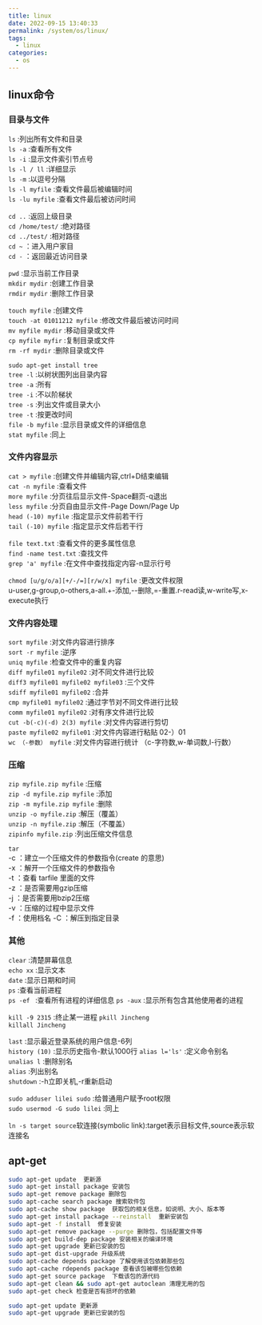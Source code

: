 ```yaml
---
title: linux
date: 2022-09-15 13:40:33
permalink: /system/os/linux/
tags: 
  - linux
categories:
  - os
---
```

  
## linux命令
### 目录与文件
`ls` :列出所有文件和目录  
`ls -a` :查看所有文件  
`ls -i` :显示文件索引节点号  
`ls -l / ll` :详细显示  
`ls -m` :以逗号分隔  
`ls -l myfile` :查看文件最后被编辑时间  
`ls -lu myfile` :查看文件最后被访问时间

`cd ..` :返回上级目录  
`cd /home/test/` :绝对路径  
`cd ../test/` :相对路径  
`cd ~` ：进入用户家目  
`cd -` ：返回最近访问目录  

`pwd` :显示当前工作目录  
`mkdir mydir` :创建工作目录  
`rmdir mydir` :删除工作目录  

`touch myfile` :创建文件  
`touch -at 01011212 myfile` :修改文件最后被访问时间  
`mv myfile mydir` :移动目录或文件  
`cp myfile myfir` :复制目录或文件  
`rm -rf mydir` :删除目录或文件  

`sudo apt-get install tree`  
`tree -l` :以树状图列出目录内容  
`tree -a` :所有  
`tree -i` :不以阶梯状  
`tree -s` :列出文件或目录大小  
`tree -t` :按更改时间  
`file -b myfile` :显示目录或文件的详细信息  
`stat myfile` :同上
### 文件内容显示
`cat > myfile` :创建文件并编辑内容,ctrl+D结束编辑  
`cat -n myfile` :查看文件  
`more myfile` :分页往后显示文件-Space翻页-q退出  
`less myfile` :分页自由显示文件-Page Down/Page Up    
`head (-10) myfile` :指定显示文件前若干行  
`tail (-10) myfile` :指定显示文件后若干行  

`file text.txt` :查看文件的更多属性信息  
`find -name test.txt` :查找文件  
`grep 'a' myfile` :在文件中查找指定内容-n显示行号  

`chmod [u/g/o/a][+/-/=][r/w/x] myfile` :更改文件权限  
u-user,g-group,o-others,a-all.+-添加,--删除,=-重置.r-read读,w-write写,x-execute执行  
### 文件内容处理
`sort myfile` :对文件内容进行排序  
`sort -r myfile` :逆序  
`uniq myfile` :检查文件中的重复内容  
`diff myfile01 myfile02` :对不同文件进行比较  
`diff3 myfile01 myfile02 myfile03` :三个文件  
`sdiff myfile01 myfile02` :合并  
`cmp myfile01 myfile02` :通过字节对不同文件进行比较  
`comm myfile01 myfile02` :对有序文件进行比较  
`cut -b(-c)(-d) 2(3) myfile` :对文件内容进行剪切  
`paste myfile02 myfile01` :对文件内容进行粘贴 02-）01  
`wc （-参数） myfile` :对文件内容进行统计 （c-字符数,w-单词数,l-行数）  
### 压缩
`zip myfile.zip myfile` :压缩  
`zip -d myfile.zip myfile` :添加  
`zip -m myfile.zip myfile` :删除  
`unzip -o myfile.zip` :解压（覆盖）  
`unzip -n myfile.zip` :解压（不覆盖）  
`zipinfo myfile.zip` :列出压缩文件信息  

`tar`  
-c ：建立一个压缩文件的参数指令(create 的意思)  
-x ：解开一个压缩文件的参数指令  
-t ：查看 tarfile 里面的文件  
-z ：是否需要用gzip压缩  
-j ：是否需要用bzip2压缩  
-v ：压缩的过程中显示文件  
-f ：使用档名 
-C ：解压到指定目录
### 其他
`clear` :清楚屏幕信息  
`echo xx` :显示文本  
`date` :显示日期和时间  
`ps` :查看当前进程  
`ps -ef ` :查看所有进程的详细信息
`ps -aux` :显示所有包含其他使用者的进程

`kill -9 2315` :终止某一进程
`pkill Jincheng`  
`killall Jincheng`  

`last` :显示最近登录系统的用户信息-6列  
`history (10)` :显示历史指令-默认1000行
`alias l='ls'` :定义命令别名  
`unalias l` :删除别名  
`alias` :列出别名  
`shutdown` :-h立即关机,-r重新启动  

`sudo adduser lilei sudo` :给普通用户赋予root权限  
`sudo usermod -G sudo lilei` :同上  

`ln -s target source`软连接(symbolic link):target表示目标文件,source表示软连接名

## apt-get
```bash
sudo apt-get update  更新源
sudo apt-get install package 安装包
sudo apt-get remove package 删除包
sudo apt-cache search package 搜索软件包
sudo apt-cache show package  获取包的相关信息，如说明、大小、版本等
sudo apt-get install package --reinstall  重新安装包
sudo apt-get -f install  修复安装
sudo apt-get remove package --purge 删除包，包括配置文件等
sudo apt-get build-dep package 安装相关的编译环境
sudo apt-get upgrade 更新已安装的包
sudo apt-get dist-upgrade 升级系统
sudo apt-cache depends package 了解使用该包依赖那些包
sudo apt-cache rdepends package 查看该包被哪些包依赖
sudo apt-get source package  下载该包的源代码
sudo apt-get clean && sudo apt-get autoclean 清理无用的包
sudo apt-get check 检查是否有损坏的依赖
```

```bash
sudo apt-get update 更新源 
sudo apt-get upgrade 更新已安装的包
```